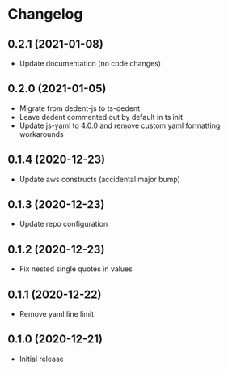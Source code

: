 # Changelog

## 0.2.1 (2021-01-08)

* Update documentation (no code changes)

## 0.2.0 (2021-01-05)

* Migrate from dedent-js to ts-dedent
* Leave dedent commented out by default in ts init
* Update js-yaml to 4.0.0 and remove custom yaml formatting workarounds

## 0.1.4 (2020-12-23)

* Update aws constructs (accidental major bump)

## 0.1.3 (2020-12-23)

* Update repo configuration

## 0.1.2 (2020-12-23)

* Fix nested single quotes in values

## 0.1.1 (2020-12-22)

* Remove yaml line limit

## 0.1.0 (2020-12-21)

* Initial release

